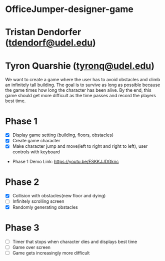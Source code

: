 # OfficeJumper-designer-game
# Tristan Dendorfer (tdendorf@udel.edu)
# Tyron Quarshie (tyronq@udel.edu)

We want to create a game where the user has to avoid obstacles and climb an infinitely 
tall building. The goal is to survive as long as possible because the game times how long the 
character has been alive. By the end, this game should get more difficult as the time passes and
record the players best time.

# Phase 1
- [x] Display game setting (building, floors, obstacles)
- [x] Create game character
- [x] Make character jump and move(left to right and right to left), user controls with keyboard
- Phase 1 Demo Link: https://youtu.be/ESKKJJDGknc

# Phase 2
- [x] Collision with obstacles(new floor and dying)
- [ ] Infinitely scrolling screen
- [x] Randomly generating obstacles

# Phase 3
- [ ] Timer that stops when character dies and displays best time
- [ ] Game over screen
- [ ] Game gets increasingly more difficult